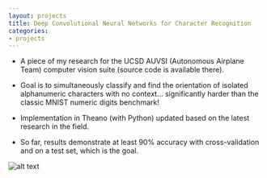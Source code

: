 ```yaml
---
layout: projects
title: Deep Convolutional Neural Networks for Character Recognition
categories:
- projects
---
```


* A piece of my research for the UCSD AUVSI (Autonomous Airplane Team) computer vision suite (source code is available there).

* Goal is to simultaneously classify and find the orientation of isolated alphanumeric characters with no context... significantly harder than the classic MNIST numeric digits benchmark!
* Implementation in Theano (with Python) updated based on the latest research in the field.
* So far, results demonstrate at least 90% accuracy with cross-validation and on a test set, which is the goal. 

![alt text](https://sites.google.com/site/jasonbunk/_/rsrc/1429213547890/projects/letters_oriented_csegs_example.png?height=66&width=200 "Logo Title Text 1")

